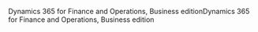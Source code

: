 <span data-ttu-id="d8a3b-101">Dynamics 365 for Finance and Operations, Business edition</span><span class="sxs-lookup"><span data-stu-id="d8a3b-101">Dynamics 365 for Finance and Operations, Business edition</span></span>